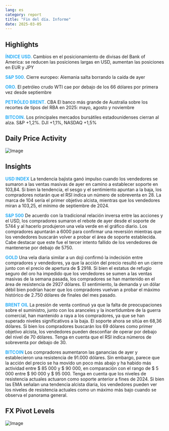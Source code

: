 ```yaml
---
lang: es
category: report
title: "Fin del día. Informe"
date: 2025-03-05
---
```



<h2>Highlights</h2>
<strong style="color: #2caef7;">ÍNDICE USD.</strong> Cambios en el posicionamiento de divisas del Bank of America: se reducen las posiciones largas en USD, aumentan las posiciones en EUR y JPY


<strong style="color: #2caef7;">S&P 500.</strong> Cierre europeo: Alemania salta borrando la caída de ayer

<strong style="color: #2caef7;">ORO.</strong> El petróleo crudo WTI cae por debajo de los 66 dólares por primera vez desde septiembre

<strong style="color: #2caef7;">PETRÓLEO BRENT.</strong> CBA El banco más grande de Australia sobre los recortes de tipos del RBA en 2025: mayo, agosto y noviembre

<strong style="color: #2caef7;">BITCOIN.</strong> Los principales mercados bursátiles estadounidenses cierran al alza. S&P +1,2%. DJI +1,1%, NASDAQ +1,5%



<h2>Daily Price Activity</h2>
<img src="https://markleighedu.github.io/img/Mar-2025/05-Mar-2025/price.jpg" alt="Image"/>

<h2>Insights</h2>
<strong style="color: #2caef7;">USD INDEX</strong> La tendencia bajista ganó impulso cuando los vendedores se sumaron a las ventas masivas de ayer en camino a establecer soporte en 103,84. Si bien la tendencia, el sesgo y el sentimiento apuntan a la baja, los compradores notarán que el RSI indica un número de sobreventa en 28. La marca de 104 sería el primer objetivo alcista, mientras que los vendedores miran a 103,25, el mínimo de septiembre de 2024.

<strong style="color: #2caef7;">S&P 500</strong> De acuerdo con la tradicional relación inversa entre las acciones y el USD, los compradores sumaron el rebote de ayer desde el soporte de 5744 y al hacerlo produjeron una vela verde en el gráfico diario. Los compradores apuntarán a 6000 para confirmar una reversión mientras que los vendedores buscarán volver a probar el área de soporte establecida. Cabe destacar que este fue el tercer intento fallido de los vendedores de mantenerse por debajo de 5750.

<strong style="color: #2caef7;">GOLD</strong> Una vela diaria similar a un doji confirmó la indecisión entre compradores y vendedores, ya que la acción del precio resultó en un cierre junto con el precio de apertura de $ 2918. Si bien el estatus de refugio seguro del oro ha impedido que los vendedores se sumen a las ventas masivas de la semana pasada, los compradores se han mantenido en el área de resistencia de 2927 dólares. El sentimiento, la demanda y un dólar débil bien podrían hacer que los compradores vuelvan a probar el máximo histórico de 2.750 dólares de finales del mes pasado.

<strong style="color: #2caef7;">BRENT OIL</strong> La presión de venta continuó ya que la falta de preocupaciones sobre el suministro, junto con los aranceles y la incertidumbre de la guerra comercial, han mantenido a raya a los compradores, ya que se han superado niveles significativos a la baja. El soporte ahora se sitúa en 68,36 dólares. Si bien los compradores buscarán los 69 dólares como primer objetivo alcista, los vendedores pueden desconfiar de operar por debajo del nivel de 70 dólares. Tenga en cuenta que el RSI indica números de sobreventa por debajo de 30.

<strong style="color: #2caef7;">BITCOIN</strong> Los compradores aumentaron las ganancias de ayer y establecieron una resistencia de 91.000 dólares. Sin embargo, parece que la acción del precio se ha movido un poco más abajo y ha habido más actividad entre $ 85 000 y $ 90 000, en comparación con el rango de $ 5 000 entre $ 90 000 y $ 95 000. Tenga en cuenta que los niveles de resistencia actuales actuaron como soporte anterior a fines de 2024. Si bien las EMA señalan una tendencia alcista diaria, los vendedores pueden ver los niveles de resistencia actuales como un máximo más bajo cuando se observa el panorama general.



<h2>FX Pivot Levels</h2>
<img src="https://markleighedu.github.io/img/Mar-2025/05-Mar-2025/pivot.jpg" alt="Image"/>